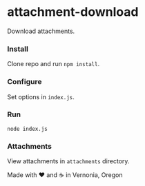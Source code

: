 # attachment-download

Download attachments.

### Install

Clone repo and run `npm install`.

### Configure

Set options in `index.js`.

### Run

`node index.js`

### Attachments

View attachments in `attachments` directory.

Made with :heart: and :coffee: in Vernonia, Oregon

